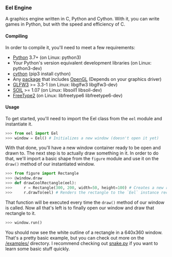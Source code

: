### Eel Engine
A graphics engine written in C, Python and Cython. With it, you can write games in Python, but with the speed and efficiency of C.

#### Compiling
In order to compile it, you'll need to meet a few requirements:
- [Python](https://python.org) 3.7+ (on Linux: python3)
- Your Python's version equivalent development libraries (on Linux: python3-dev)
- [cython](https://cython.org/) (pip3 install cython)
- Any [package](https://www.mesa3d.org/) that includes [OpenGL](https://www.opengl.org/) (Depends on your graphics driver)
- [GLFW3](https://www.glfw.org/) >= 3.3-1 (on Linux: libglfw3 libglfw3-dev)
- [SOIL](http://www.lonesock.net/soil.html) >= 1.07 (on Linux: libsoil1 libsoil-dev)
- [FreeType2](https://www.freetype.org/) (on Linux: libfreetype6 libfreetype6-dev)

#### Usage
To get started, you'll need to import the Eel class from the `eel` module and instantiate it.
```python
>>> from eel import Eel
>>> window = Eel() # Initializes a new window (doesn't open it yet)
```
With that done, you'll have a new window container ready to be open and drawn to. The next step is to actually draw something in it. In order to do that, we'll import a basic shape from the `figure` module and use it on the `draw()` method of our instantiated window.
```python
>>> from figure import Rectangle
>>> @window.draw
>>> def drawCoolRectangle(eel):
>>>     r = Rectangle(300, 200, width=50, height=100) # Creates a new rectangle object at (x, y) = (300, 200)
>>>     r.drawTo(eel) # Renders the rectangle to the `Eel` instance received from that function (in this case, our variable `e`)
```
That function will be executed every time the `draw()` method of our window is called. Now all that's left is to finally open our window and draw that rectangle to it.
```python
>>> window.run()
```
You should now see the white outline of a rectangle in a 640x360 window. That's a pretty basic example, but you can check out more on the [/examples/](examples) directory. I recommend checking out [snake.py](examples/snake.py) if you want to learn some basic stuff quickly.
